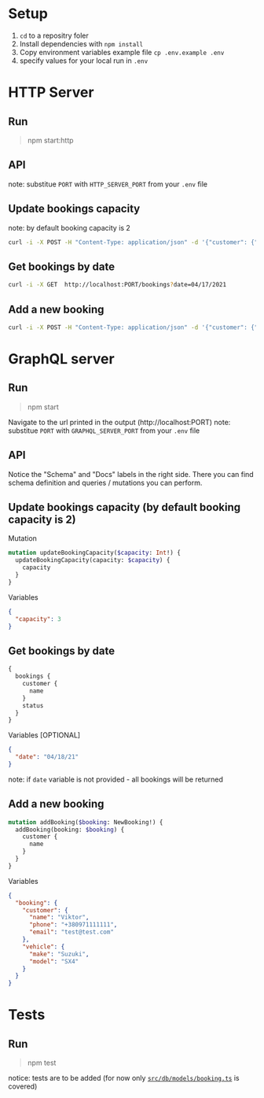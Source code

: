 # Setup
1. `cd` to a repositry foler
2. Install dependencies with `npm install`
3. Copy environment variables example file `cp .env.example .env`
4. specify values for your local run in `.env`

# HTTP Server
## Run
> npm start:http

## API
note: substitue `PORT` with `HTTP_SERVER_PORT` from your `.env` file 
## Update bookings capacity
note: by default booking capacity is 2
```bash
curl -i -X POST -H "Content-Type: application/json" -d '{"customer": {"capacity":3}'  http://localhost:PORT/bookings/capacity
```
## Get bookings by date
```bash
curl -i -X GET  http://localhost:PORT/bookings?date=04/17/2021
```
## Add a new booking
```bash
curl -i -X POST -H "Content-Type: application/json" -d '{"customer": {"name":"Viktor", "email": "test@test.com", "phone": "+380971111111"}, "vehicle": {"make": "Suzuki", "model": "SX4"}}'  http://localhost:3000/bookings
```


# GraphQL server
## Run
> npm start

Navigate to the url printed in the output (http://localhost:PORT)
note: substitue `PORT` with `GRAPHQL_SERVER_PORT` from your `.env` file 

## API
Notice the "Schema" and "Docs" labels in the right side. There you can find schema definition and queries / mutations you can perform.

## Update bookings capacity (by default booking capacity is 2)
Mutation
```graphql
mutation updateBookingCapacity($capacity: Int!) {
  updateBookingCapacity(capacity: $capacity) {
    capacity
  }
}
```
Variables
```json
{
  "capacity": 3
}
```
## Get bookings by date
```graphql
{
  bookings {
    customer {
      name
    }
    status
  }
}
```
Variables [OPTIONAL]
```json
{
  "date": "04/18/21"
}
```
note: if `date` variable is not provided - all bookings will be returned
## Add a new booking
```graphql
mutation addBooking($booking: NewBooking!) {
  addBooking(booking: $booking) {
    customer {
      name
    }
  }
}
```
Variables
```json
{
  "booking": {
    "customer": {
      "name": "Viktor",
      "phone": "+380971111111",
      "email": "test@test.com"
    },
    "vehicle": {
      "make": "Suzuki",
      "model": "SX4"
    }
  }
}
```

# Tests
## Run
> npm test

notice: tests are to be added (for now only [`src/db/models/booking.ts`](src/db/models/booking.ts) is covered)
